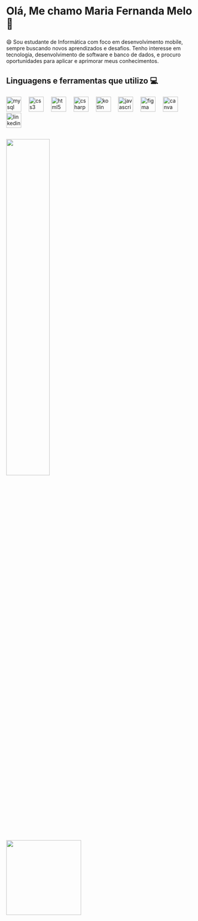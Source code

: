 <h1 align="left">Olá, Me chamo Maria Fernanda Melo 👋</h1>

###

<p align="left">😄 Sou estudante de Informática com foco em desenvolvimento mobile, sempre buscando novos aprendizados e desafios. Tenho interesse em tecnologia, desenvolvimento de software e banco de dados, e procuro oportunidades para aplicar e aprimorar meus conhecimentos.</p>

###

<h2 align="left">Linguagens e ferramentas que utilizo 💻</h2>

###

<div align="left">
  <img src="https://cdn.jsdelivr.net/gh/devicons/devicon/icons/mysql/mysql-original.svg" height="40" alt="mysql logo"  />
  <img width="12" />
  <img src="https://cdn.jsdelivr.net/gh/devicons/devicon/icons/css3/css3-original.svg" height="40" alt="css3 logo"  />
  <img width="12" />
  <img src="https://cdn.jsdelivr.net/gh/devicons/devicon/icons/html5/html5-original.svg" height="40" alt="html5 logo"  />
  <img width="12" />
  <img src="https://cdn.jsdelivr.net/gh/devicons/devicon/icons/csharp/csharp-original.svg" height="40" alt="csharp logo"  />
  <img width="12" />
  <img src="https://cdn.jsdelivr.net/gh/devicons/devicon/icons/kotlin/kotlin-original.svg" height="40" alt="kotlin logo"  />
  <img width="12" />
  <img src="https://cdn.jsdelivr.net/gh/devicons/devicon/icons/javascript/javascript-original.svg" height="40" alt="javascript logo"  />
  <img width="12" />
  <img src="https://cdn.jsdelivr.net/gh/devicons/devicon/icons/figma/figma-original.svg" height="40" alt="figma logo"  />
  <img width="12" />
  <img src="https://cdn.jsdelivr.net/gh/devicons/devicon/icons/canva/canva-original.svg" height="40" alt="canva logo"  />
  <img width="12" />
  <img src="https://cdn.jsdelivr.net/gh/devicons/devicon/icons/linkedin/linkedin-original.svg" height="40" alt="linkedin logo"  />
</div>

###

##

<div align="left">
  <img src="https://github-readme-streak-stats.herokuapp.com/?user=mafemelo&theme=midnight-purple&hide_border=false" width="48%" padding-right:100px />
  &nbsp;&nbsp;&nbsp;&nbsp;&nbsp;&nbsp;&nbsp;&nbsp;&nbsp;&nbsp;&nbsp;&nbsp;&nbsp;&nbsp;&nbsp;&nbsp;&nbsp;&nbsp;&nbsp;&nbsp;&nbsp;&nbsp;&nbsp;&nbsp;&nbsp;&nbsp;&nbsp;&nbsp;&nbsp;&nbsp;&nbsp;&nbsp;&nbsp;&nbsp;&nbsp;&nbsp;&nbsp;&nbsp;&nbsp;&nbsp;&nbsp;&nbsp;&nbsp;&nbsp;&nbsp;
  <img height="200"  src="https://media4.giphy.com/media/v1.Y2lkPTc5MGI3NjExbm1vcHIydnhqdWtidzVzdWx4c3VsaDd3cG5rejdnMjgwbWNrc3hxdCZlcD12MV9pbnRlcm5hbF9naWZfYnlfaWQmY3Q9cw/bLVTnQvgggksbDXs7S/giphy.gif"  />
</div>

###

